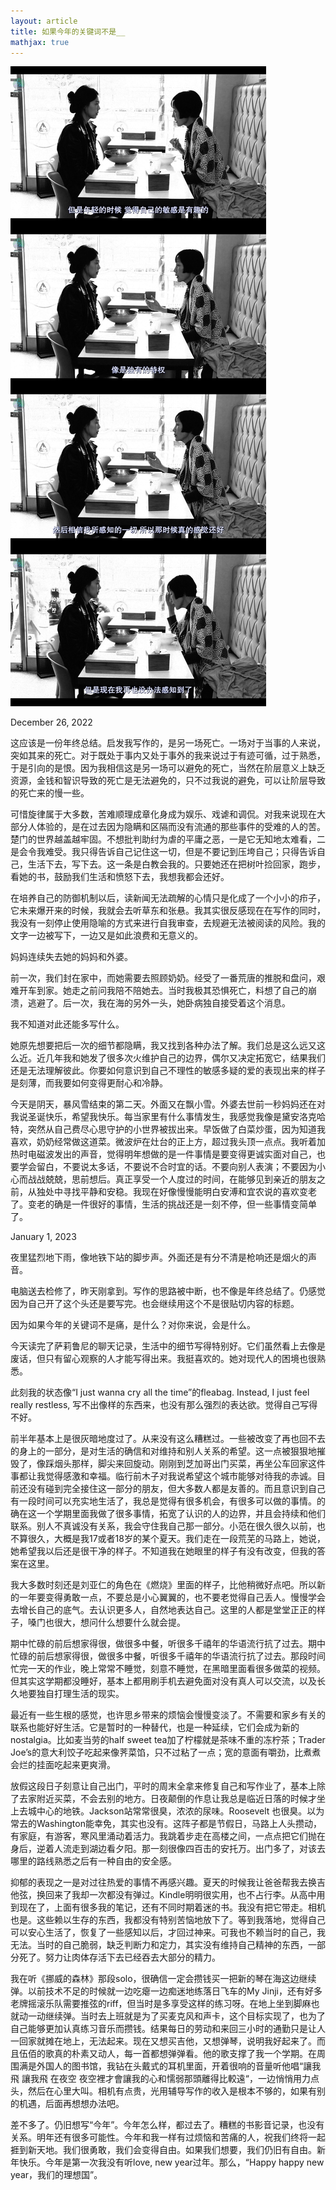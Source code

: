 ```yaml
---
layout: article
title: 如果今年的关键词不是__
mathjax: true
---
```


![test](https://github.com/Yeo6/Yeo6.github.io/raw/08ae926d26acdb80229aa17e83b98e27b78c354d/_pictures/IMG_2454.JPG)

December 26, 2022  
  
这应该是一份年终总结。启发我写作的，是另一场死亡。一场对于当事的人来说，突如其来的死亡。对于既处于事内又处于事外的我来说过于有迹可循，过于熟悉，于是引向的是恨。因为我相信这是另一场可以避免的死亡，当然在阶层意义上缺乏资源，金钱和智识导致的死亡是无法避免的，只不过我说的避免，可以让阶层导致的死亡来的慢一些。  
  
可惜旋律属于大多数，苦难顺理成章化身成为娱乐、戏谑和调侃。对我来说现在大部分人体验的，是在过去因为隐瞒和区隔而没有流通的那些事件的受难的人的苦。楚门的世界越盖越牢固。不想批判助纣为虐的平庸之恶，一是它无知地太难看，二是会令我难受。我只得告诉自己记住这一切，但是不要记到压垮自己；只得告诉自己，生活下去，写下去。这一条是白教会我的。只要她还在把树叶捡回家，跑步，看她的书，鼓励我们生活和愤怒下去，我想我都会还好。  
  
在培养自己的防御机制以后，读新闻无法疏解的心情只是化成了一个小小的疖子，它未来爆开来的时候，我就会去听草东和张悬。我其实很反感现在在写作的同时，我没有一刻停止使用隐喻的方式来进行自我审查，去规避无法被阅读的风险。我的文字一边被写下，一边又是如此浪费和无意义的。  
  
妈妈连续失去她的妈妈和外婆。  
  
前一次，我们封在家中，而她需要去照顾奶奶。经受了一番荒唐的推脱和盘问，艰难开车到家。她走之前问我陪不陪她去。当时我极其恐惧死亡，料想了自己的崩溃，逃避了。后一次，我在海的另外一头，她卧病独自接受着这个消息。  
  
我不知道对此还能多写什么。  
  
她原先想要把后一次的细节都隐瞒，我又找到各种办法了解。我们总是这么远又这么近。近几年我和她发了很多次火维护自己的边界，偶尔又决定拓宽它，结果我们还是无法理解彼此。你要如何意识到自己不理性的敏感多疑的爱的表现出来的样子是刻薄，而我要如何变得更耐心和冷静。  
  
今天是阴天，暴风雪结束的第二天。外面又在飘小雪。外婆去世前一秒妈妈还在对我说圣诞快乐，希望我快乐。每当家里有什么事情发生，我感觉我像是黛安洛克哈特，突然从自己费尽心思守护的小世界被拔出来。早饭做了白菜炒蛋，因为知道我喜欢，奶奶经常做这道菜。微波炉在灶台的正上方，超过我头顶一点点。我听着加热时电磁波发出的声音，觉得明年想做的是一件事情是要变得更诚实面对自己，也要学会留白，不要说太多话，不要说不合时宜的话。不要向别人表演；不要因为小心而战战兢兢，思前想后。真正享受一个人度过的时间，在能够见到亲近的朋友之前，从独处中寻找平静和安稳。我现在好像慢慢能明白安溥和宜农说的喜欢变老了。变老的确是一件很好的事情，生活的挑战还是一刻不停，但一些事情变简单了。  
  
  
January 1, 2023  
  
夜里猛烈地下雨，像地铁下站的脚步声。外面还是有分不清是枪响还是烟火的声音。
  
电脑送去检修了，昨天刚拿到。写作的思路被中断，也不像是年终总结了。仍感觉因为自己开了这个头还是要写完。也会继续用这个不是很贴切内容的标题。  
  
因为如果今年的关键词不是痛，是什么？对你来说，会是什么。  
  
今天读完了萨莉鲁尼的聊天记录，生活中的细节写得特别好。它们虽然看上去像是废话，但只有留心观察的人才能写得出来。我挺喜欢的。她对现代人的困境也很熟悉。  
  
此刻我的状态像“I just wanna cry all the time”的fleabag. Instead, I just feel really restless, 写不出像样的东西来，也没有那么强烈的表达欲。觉得自己写得不好。  
  
前半年基本上是很灰暗地度过了。从来没有这么糟糕过。一些被改变了再也回不去的身上的一部分，是对生活的确信和对维持和别人关系的希望。这一点被狠狠地摧毁了，像踩烟头那样，脚尖来回旋动。刚刚到芝加哥出门买菜，再坐公车回家这件事都让我觉得感激和幸福。临行前木子对我说希望这个城市能够对待我的赤诚。目前还没有碰到完全接住这一部分的朋友，但大多数人都是友善的。而且意识到自己有一段时间可以充实地生活了，我总是觉得有很多机会，有很多可以做的事情。的确在这一个学期里面我做了很多事情，拓宽了认识的人的边界，并且会持续和他们联系。别人不真诚没有关系，我会守住我自己那一部分。小范在很久很久以前，也不算很久，大概是我17或者18岁的某个夏天。我们走在一段荒芜的马路上，她说，她希望我以后还是很干净的样子。不知道我在她眼里的样子有没有改变，但我的答案在这里。  
  
我大多数时刻还是刘亚仁的角色在《燃烧》里面的样子，比他稍微好点吧。所以新的一年要变得勇敢一点，不要总是小心翼翼的，也不要老觉得自己丢人。慢慢学会去增长自己的底气。去认识更多人，自然地表达自己。这里的人都是堂堂正正的样子，嗓门也很大，想问什么想要什么就会提。  
  
期中忙碌的前后想家得很，做很多中餐，听很多千禧年的华语流行抗了过去。期中忙碌的前后想家得很，做很多中餐，听很多千禧年的华语流行抗了过去。那段时间忙完一天的作业，晚上常常不睡觉，刻意不睡觉，在黑暗里面看很多做菜的视频。但其实这学期都没睡好，基本上都用刷手机去避免面对没有真人可以交流，以及长久地要独自打理生活的现实。  
  
最近有一些生根的感觉，也许思乡带来的烦恼会慢慢变淡了。不需要和家乡有关的联系也能好好生活。它是暂时的一种替代，也是一种延续，它们会成为新的nostalgia。比如麦当劳的half sweet tea加了柠檬就是茶味不重的冻柠茶；Trader Joe’s的意大利饺子吃起来像荠菜馅，只不过粘了一点；宽的意面有嚼劲，比煮煮会烂的挂面吃起来更爽滑。  
  
放假这段日子刻意让自己出门，平时的周末全拿来修复自己和写作业了，基本上除了去家附近买菜，不会去别的地方。日夜颠倒的作息让我总是临近日落的时候才坐上去城中心的地铁。Jackson站常常很臭，浓浓的尿味。Roosevelt 也很臭。以为常去的Washington能幸免，其实也没有。这阵子都是节假日，马路上人头攒动，有家庭，有游客，寒风里涌动着活力。我跳着步走在高楼之间，一点点把它们抛在身后，逆着人流走到湖边看夕阳。那一刻很像四百击的安托万。出门多了，对该去哪里的路线熟悉之后有一种自由的安全感。  
  
抑郁的表现之一是对过往热爱的事情不再感兴趣。夏天的时候我让爸爸帮我去换吉他弦，换回来了我却一次都没有弹过。Kindle明明很实用，也不占行李。从高中用到现在了，上面有很多我的笔记，还有不同时期着迷的书。我没有把它带走。相机也是。这些赖以生存的东西，我都没有特别苦恼地放下了。等到我落地，觉得自己可以安心生活了，恢复了一些感知以后，才回过神来。可我也不赖当时的自己，我无法。当时的自己脆弱，缺乏判断力和定力，其实没有维持自己精神的东西，一部分死了。努力让肉体存活下去已经吞去大部分的精力。  
  
我在听《挪威的森林》那段solo，很确信一定会攒钱买一把新的琴在海这边继续弹。以前技术不足的时候就一边吃瘪一边痴迷地练落日飞车的My Jinji，还有好多老牌摇滚乐队需要推弦的riff，但当时是多享受这样的练习呀。在地上坐到脚麻也就动一动继续弹。当时去上班就是为了买麦克风和声卡，这个目标实现了，也为了自己能够更加认真练习音乐而攒钱。结果每日的劳动和来回三小时的通勤只是让人一回家就摊在地上，无法起来。现在又想买吉他，又想弹琴，说明我好起来了。而且伍佰的歌真的朴素又动人，每一首都想弹弹看。他的歌支撑了我一个学期。在周围满是外国人的图书馆，我钻在头戴式的耳机里面，开着很响的音量听他唱“讓我飛 讓我飛 在夜空 夜空裡才會讓我的心和懦弱那頭離得比較遠“，一边悄悄用力点头，然后在心里大叫。相机有点贵，光用辅导写作的收入是根本不够的，如果有别的机遇，后面再想想办法吧。  
  
差不多了。仍旧想写“今年”。今年怎么样，都过去了。糟糕的书影音记录，也没有关系。明年还有很多可能性。今年和我一样有过烦恼和苦痛的人，祝我们终将一起捱到新天地。我们很勇敢，我们会变得自由。如果我们想要，我们仍旧有自由。新年快乐。今年是第一次我没有听love, new year过年。那么，“Happy happy new year，我们的理想国”。
